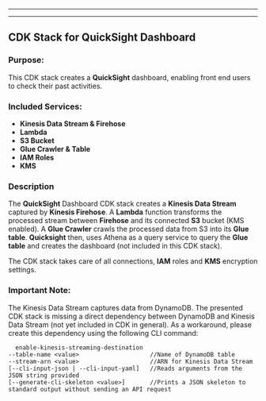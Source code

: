 ***
***
## CDK Stack for QuickSight Dashboard
### Purpose:
This CDK stack creates a **QuickSight** dashboard, enabling front end users to check their past activities.

### Included Services:
- **Kinesis Data Stream & Firehose**
- **Lambda**
- **S3 Bucket**
- **Glue Crawler & Table**
- **IAM Roles**
- **KMS**

### Description
The **QuickSight** Dashboard CDK stack creates a **Kinesis Data Stream** captured by **Kinesis Firehose**. 
A **Lambda** function transforms the processed stream between **Firehose** and its connected **S3** bucket (KMS enabled). 
A **Glue Crawler** crawls the processed data from S3 into its **Glue table**. 
**Quicksight** then, uses Athena as a query service to query the **Glue table** and creates the dashboard (not included in this CDK stack).

The CDK stack takes care of all connections, **IAM** roles and **KMS** encryption settings.

### Important Note:
The Kinesis Data Stream captures data from DynamoDB. The presented CDK stack is missing a direct dependency between DynamoDB and Kinesis Data Stream (not yet included in CDK in general). 
As a workaround, please create this dependency using the following CLI command: 
```console
  enable-kinesis-streaming-destination
--table-name <value>                    //Name of DynamoDB table
--stream-arn <value>                    //ARN for Kinesis Data Stream
[--cli-input-json | --cli-input-yaml]   //Reads arguments from the JSON string provided
[--generate-cli-skeleton <value>]       //Prints a JSON skeleton to standard output without sending an API request
```
